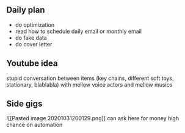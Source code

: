 ## Daily plan
- do optimization 
- read how to schedule daily email or monthly email 
- do fake data
- do cover letter 




## Youtube idea
stupid conversation between items (key chains, different soft toys, stationary, blablabla)
with mellow voice actors
and mellow musics


## Side gigs
![[Pasted image 20201031200129.png]]
can ask here for  money 
high chance on automation


